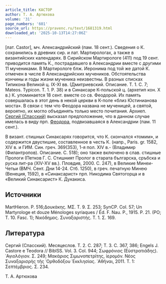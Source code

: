```yaml
---
article_title: КАСТОР
author: Т. А. Артюхова
volume: '31'
page_numbers: '601'
source_url: https://pravenc.ru/text/1681319.html
downloaded_at: '2025-10-13T14:27:06Z'
---
```


[лат. Castor], мч. Александрийский (пам. 18 сент.). Сведения о К. сохранились в древних сир. и лат. Мартирологах, а также в византийских календарях. В Сирийском Мартирологе (411) под 19 сент. приводится память К., пострадавшего в Александрии вместе с другими 11 мучениками. В Мартирологе блж. Иеронима под той же датой К. отмечен в числе 8 Александрийских мучеников. Обстоятельства кончины и годы жизни мученика неизвестны. В разных списках Типикона Великой ц. IX-XI вв. (Дмитриевский. Описание. Т. 1. С. 7; Mateos. Typicon. Т. 1. P. 38) и в Синаксаре К-польской ц. (архетип кон. X в.) К. упоминается 18 сент. вместе со св. Феодорой. Их память совершалась в этот день в некой церкви в К-поле «близ Юстинианова моста». В связи с тем что Феодора названа не мученицей, а святой, вероятно, их могло объединять только место почитания. Архиеп. [Сергий (Спасский)](<https://pravenc.ru/text/Сергий (Спасский).html>) высказал предположение, что в данном случае имелась в виду прп. [Феодора](https://pravenc.ru/text/Феодор.html), подвизавшаяся в Александрии (пам. 11 сент.).

В визант. стишных Синаксарях говорится, что К. скончался «томим», и содержится двустишие, составленное в честь К. (напр., Paris. gr. 1582, XIV в. и ГИМ. Син. греч. 369(353), 1-я пол. XIV в.- (Владимир (Филантропов). Описание. С. 518); оно также включено в слав. стишные Прологи (Петков Г. С. Стишният Пролог в старата българска, сръбска и руска лит-ра (XIV-XV вв.). Пловдив, 2000. С. 247), в Великие Минеи-Четьи (ВМЧ. Сент. Дни 14-24. 
Стб. 1250), в греч. печатную Минею (Венеция, 1592), в «Синаксарист» прп. Никодима Святогорца и в «Великий Синаксарист» К. Дукакиса.

## Источники

MartHieron. P. 516;Δουκάκης. ΜΣ. Τ. 9. Σ. 253; SynCP. Col. 57; Un Martyrologe et douze Ménologes syriaques / Éd. F. Nau. P., 1915. P. 21. (PO; T. 10. Fasc. 1); Νικόδημος. Συναξαριστής. Τ. 1. Σ. 169.

## Литература

Сергий (Спасский). Месяцеслов. Т. 2. С. 287; Т. 3. С. 367, 386; Engels J. Castore e Teodora // BiblSS. Vol. 3. Col. 944; Σωφρόνιος (Εὐστρατιάδης). ῾Αγιολόγιον. Σ. 249; Μακάριος Σιμωνοπετρίτης, ἱερομόν. Νέος Συναξαρισρὴς τῆς ᾿Ορθοδόξου ᾿Εκκλησίας. ᾿Αθῆναι, 2011. Τ. 1: Σεπτέμβριος. Σ. 234.

Т. А. Артюхова
